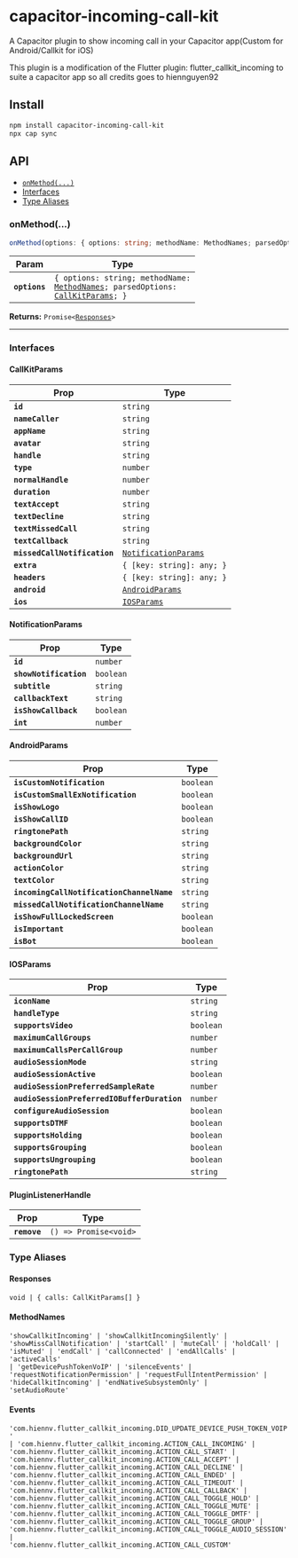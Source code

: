 # capacitor-incoming-call-kit

A Capacitor plugin to show incoming call in your Capacitor app(Custom for Android/Callkit for iOS)

This plugin is a modification of the Flutter plugin: flutter_callkit_incoming to suite a capacitor app so all credits goes to hiennguyen92

## Install

```bash
npm install capacitor-incoming-call-kit
npx cap sync
```

## API

<docgen-index>

* [`onMethod(...)`](#onmethod)
* [Interfaces](#interfaces)
* [Type Aliases](#type-aliases)

</docgen-index>

<docgen-api>
<!--Update the source file JSDoc comments and rerun docgen to update the docs below-->

### onMethod(...)

```typescript
onMethod(options: { options: string; methodName: MethodNames; parsedOptions: CallKitParams; }) => Promise<Responses>
```

| Param         | Type                                                                                                                                             |
| ------------- | ------------------------------------------------------------------------------------------------------------------------------------------------ |
| **`options`** | <code>{ options: string; methodName: <a href="#methodnames">MethodNames</a>; parsedOptions: <a href="#callkitparams">CallKitParams</a>; }</code> |

**Returns:** <code>Promise&lt;<a href="#responses">Responses</a>&gt;</code>

--------------------


### Interfaces


#### CallKitParams

| Prop                         | Type                                                              |
| ---------------------------- | ----------------------------------------------------------------- |
| **`id`**                     | <code>string</code>                                               |
| **`nameCaller`**             | <code>string</code>                                               |
| **`appName`**                | <code>string</code>                                               |
| **`avatar`**                 | <code>string</code>                                               |
| **`handle`**                 | <code>string</code>                                               |
| **`type`**                   | <code>number</code>                                               |
| **`normalHandle`**           | <code>number</code>                                               |
| **`duration`**               | <code>number</code>                                               |
| **`textAccept`**             | <code>string</code>                                               |
| **`textDecline`**            | <code>string</code>                                               |
| **`textMissedCall`**         | <code>string</code>                                               |
| **`textCallback`**           | <code>string</code>                                               |
| **`missedCallNotification`** | <code><a href="#notificationparams">NotificationParams</a></code> |
| **`extra`**                  | <code>{ [key: string]: any; }</code>                              |
| **`headers`**                | <code>{ [key: string]: any; }</code>                              |
| **`android`**                | <code><a href="#androidparams">AndroidParams</a></code>           |
| **`ios`**                    | <code><a href="#iosparams">IOSParams</a></code>                   |


#### NotificationParams

| Prop                   | Type                 |
| ---------------------- | -------------------- |
| **`id`**               | <code>number</code>  |
| **`showNotification`** | <code>boolean</code> |
| **`subtitle`**         | <code>string</code>  |
| **`callbackText`**     | <code>string</code>  |
| **`isShowCallback`**   | <code>boolean</code> |
| **`int`**              | <code>number</code>  |


#### AndroidParams

| Prop                                      | Type                 |
| ----------------------------------------- | -------------------- |
| **`isCustomNotification`**                | <code>boolean</code> |
| **`isCustomSmallExNotification`**         | <code>boolean</code> |
| **`isShowLogo`**                          | <code>boolean</code> |
| **`isShowCallID`**                        | <code>boolean</code> |
| **`ringtonePath`**                        | <code>string</code>  |
| **`backgroundColor`**                     | <code>string</code>  |
| **`backgroundUrl`**                       | <code>string</code>  |
| **`actionColor`**                         | <code>string</code>  |
| **`textColor`**                           | <code>string</code>  |
| **`incomingCallNotificationChannelName`** | <code>string</code>  |
| **`missedCallNotificationChannelName`**   | <code>string</code>  |
| **`isShowFullLockedScreen`**              | <code>boolean</code> |
| **`isImportant`**                         | <code>boolean</code> |
| **`isBot`**                               | <code>boolean</code> |


#### IOSParams

| Prop                                        | Type                 |
| ------------------------------------------- | -------------------- |
| **`iconName`**                              | <code>string</code>  |
| **`handleType`**                            | <code>string</code>  |
| **`supportsVideo`**                         | <code>boolean</code> |
| **`maximumCallGroups`**                     | <code>number</code>  |
| **`maximumCallsPerCallGroup`**              | <code>number</code>  |
| **`audioSessionMode`**                      | <code>string</code>  |
| **`audioSessionActive`**                    | <code>boolean</code> |
| **`audioSessionPreferredSampleRate`**       | <code>number</code>  |
| **`audioSessionPreferredIOBufferDuration`** | <code>number</code>  |
| **`configureAudioSession`**                 | <code>boolean</code> |
| **`supportsDTMF`**                          | <code>boolean</code> |
| **`supportsHolding`**                       | <code>boolean</code> |
| **`supportsGrouping`**                      | <code>boolean</code> |
| **`supportsUngrouping`**                    | <code>boolean</code> |
| **`ringtonePath`**                          | <code>string</code>  |


#### PluginListenerHandle

| Prop         | Type                                      |
| ------------ | ----------------------------------------- |
| **`remove`** | <code>() =&gt; Promise&lt;void&gt;</code> |


### Type Aliases


#### Responses

<code>void | { calls: CallKitParams[] }</code>


#### MethodNames

<code>'showCallkitIncoming' | 'showCallkitIncomingSilently' | 'showMissCallNotification' | 'startCall' | 'muteCall' | 'holdCall' | 'isMuted' | 'endCall' | 'callConnected' | 'endAllCalls' | 'activeCalls' | 'getDevicePushTokenVoIP' | 'silenceEvents' | 'requestNotificationPermission' | 'requestFullIntentPermission' | 'hideCallkitIncoming' | 'endNativeSubsystemOnly' | 'setAudioRoute'</code>


#### Events

<code>'com.hiennv.flutter_callkit_incoming.DID_UPDATE_DEVICE_PUSH_TOKEN_VOIP' | 'com.hiennv.flutter_callkit_incoming.ACTION_CALL_INCOMING' | 'com.hiennv.flutter_callkit_incoming.ACTION_CALL_START' | 'com.hiennv.flutter_callkit_incoming.ACTION_CALL_ACCEPT' | 'com.hiennv.flutter_callkit_incoming.ACTION_CALL_DECLINE' | 'com.hiennv.flutter_callkit_incoming.ACTION_CALL_ENDED' | 'com.hiennv.flutter_callkit_incoming.ACTION_CALL_TIMEOUT' | 'com.hiennv.flutter_callkit_incoming.ACTION_CALL_CALLBACK' | 'com.hiennv.flutter_callkit_incoming.ACTION_CALL_TOGGLE_HOLD' | 'com.hiennv.flutter_callkit_incoming.ACTION_CALL_TOGGLE_MUTE' | 'com.hiennv.flutter_callkit_incoming.ACTION_CALL_TOGGLE_DMTF' | 'com.hiennv.flutter_callkit_incoming.ACTION_CALL_TOGGLE_GROUP' | 'com.hiennv.flutter_callkit_incoming.ACTION_CALL_TOGGLE_AUDIO_SESSION' | 'com.hiennv.flutter_callkit_incoming.ACTION_CALL_CUSTOM'</code>

</docgen-api>
